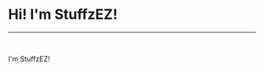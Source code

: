 <!DOCTYPE html>
<html lang="en">
<head>
    <meta charset="UTF-8">
    <meta name="viewport" content="width=device-width, initial-scale=1.0">
    <link rel="stylesheet" type="text/css" href="https://stuffzez.github.io/library/css/mainstylesheet.css"/>
</head>
<body>
    <h1>Hi! I'm StuffzEZ!</h1>
    <hr class="cornered-divider">
    <br>
    <p>I'm StuffzEZ!</p>
</body>
</html>
